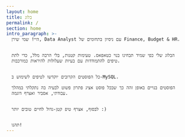 ```yaml
---
layout: home
title: בלוג
permalink: /
section: home
intro_paragraph: >-
  היי! שמי שירן, Data Analyst עם ניסיון בתחומים של Finance, Budget & HR. 


  הבלוג שלי כפי שמיד תבחינו בנוי כטאפאס. טעימות קטנות, בלי הרבה מלל, כדי לתת
  טיפים להתמודדות עם בעיות שעלולות להיראות כמורכבות. 


  כל הפוסטים הקרובים יוקדשו לטיפים לשימוש ב-MySQL. 

  הפוסטים בנויים באופן זהה כך שבכל פוסט אציג פתרון פשוט לבעיה בה נתקלתי במהלך
  עבודתי, אסביר ואצרף דוגמה. 


  לבסוף, אצרף טיפ קטן-גדול לחיים טובים יותר :)


  תהנו!
---
```


